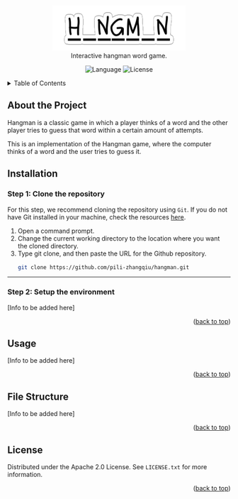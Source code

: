 <!-- README file in MD for my Hangman repository-->
<a name="readme-top"></a>
<!--
*** Attribution and thanks: README template adapted from Othneil Drew's example, available at:
*** https://github.com/othneildrew/Best-README-Template
-->


<!-- PROJECT LOGO -->
<p align="center">
  <img src="./img/hangman_logo_transparent.png" />
  <br>
   Interactive hangman word game.
</p>


<!-- SHIELDS FOR REPO -->
<p align="center">
    <a>
        <img src="https://img.shields.io/badge/language-Python-green"
            alt="Language"></a>
    <a>
        <img src="https://img.shields.io/badge/license-Apache 2.0-red"
            alt="License"></a>
</p>


<!-- TABLE OF CONTENTS -->
<details>
  <summary>Table of Contents</summary>
  <ol>
    <li>
      <a href="#about-the-project">About The Project</a>
    </li>
    <li>
      <a href="#installation">Installation</a>
      <ul>
        <li><a href="#clone-repo">Step 1: Clone the Repository</a></li>
        <li><a href="#setup-env">Step 2: Setup the Environment</a></li>
      </ul>
    </li>
    <li>
      <a href="#usage">Usage</a>
    </li>
    <li>
      <a href="#file-structure">File Structure</a>
    </li>
    <li><a href="#license">License</a></li>
  </ol>
</details>


<!-- ABOUT THE PROJECT -->
## About the Project

Hangman is a classic game in which a player thinks of a word and the other player tries to guess that word within a certain amount of attempts.

This is an implementation of the Hangman game, where the computer thinks of a word and the user tries to guess it. 

<!-- Installation -->
## Installation

<a name="clone-repo"></a>

### Step 1: Clone the repository

For this step, we recommend cloning the repository using `Git`. If you do not have Git installed in your machine, check the resources [here][url-installing-git].

1. Open a command prompt.
2. Change the current working directory to the location where you want the cloned directory.
3. Type git clone, and then paste the URL for the Github repository.
    ```sh
    git clone https://github.com/pili-zhangqiu/hangman.git
    ```

---

<a name="setup-env"></a>

### Step 2: Setup the environment

[Info to be added here]

<p align="right">(<a href="#readme-top">back to top</a>)</p>


<!-- USAGE -->
## Usage

[Info to be added here]

<p align="right">(<a href="#readme-top">back to top</a>)</p>


<!-- FILE STRUCTURE -->
## File Structure

[Info to be added here]

<p align="right">(<a href="#readme-top">back to top</a>)</p>

<!-- LICENSE -->
## License

Distributed under the Apache 2.0 License. See `LICENSE.txt` for more information.

<p align="right">(<a href="#readme-top">back to top</a>)</p>


<!-- MARKDOWN LINKS & IMAGES -->
<!-- https://www.markdownguide.org/basic-syntax/#reference-style-links -->
[url-installing-git]: https://git-scm.com/book/en/v2/Getting-Started-Installing-Git
